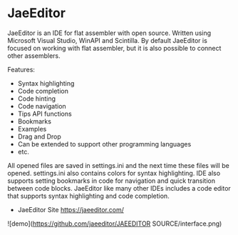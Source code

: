 # JaeEditor

JaeEditor is an IDE for flat assembler with open source.
Written using Microsoft Visual Studio, WinAPI and Scintilla.
By default JaeEditor is focused on working with flat assembler, but it is also possible to connect other assemblers.

Features:
- Syntax highlighting
- Code completion
- Code hinting
- Code navigation
- Tips API functions
- Bookmarks
- Examples
- Drag and Drop
- Can be extended to support other programming languages
- etc.


All opened files are saved in settings.ini and the next time these files will be opened. settings.ini also contains colors for syntax highlighting.
IDE also supports setting bookmarks in code for navigation and quick transition between code blocks.
JaeEditor like many other IDEs includes a code editor that supports syntax highlighting and code completion.

- JaeEditor Site
<https://jaeeditor.com/>

![demo](https://github.com/jaeeditor/JAEEDITOR SOURCE/interface.png)
